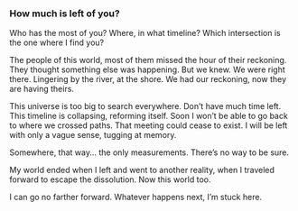 ### How much is left of you?

Who has the most of you? Where, in what timeline? Which intersection is the one where I find you?

The people of this world, most of them missed the hour of their reckoning. They thought something else was happening. But we knew. We were right there. Lingering by the river, at the shore. We had our reckoning, now they are having theirs. 

This universe is too big to search everywhere. Don’t have much time left. This timeline is collapsing, reforming itself. Soon I won’t be able to go back to where we crossed paths. That meeting could cease to exist. I will be left with only a vague sense, tugging at memory.

Somewhere, that way... the only measurements. There’s no way to be sure.

My world ended when I left and went to another reality, when I traveled forward to escape the dissolution. Now this world too.

I can go no farther forward. Whatever happens next, I’m stuck here. 